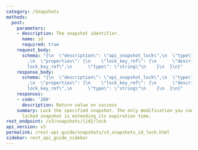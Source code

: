 ```yaml
---
category: /Snapshots
methods:
  post:
    parameters:
    - description: The snapshot identifier.
      name: id
      required: true
    request_body:
      schema: "{\n  \"description\": \"api_snapshot_lock\",\n  \"type\": \"object\"\
        ,\n  \"properties\": {\n    \"lock_key_ref\": {\n      \"description\": \"\
        lock_key_ref\",\n      \"type\": \"string\"\n    }\n  }\n}"
    response_body:
      schema: "{\n  \"description\": \"api_snapshot_lock\",\n  \"type\": \"object\"\
        ,\n  \"properties\": {\n    \"lock_key_ref\": {\n      \"description\": \"\
        lock_key_ref\",\n      \"type\": \"string\"\n    }\n  }\n}"
    responses:
    - code: '200'
      description: Return value on success
    summary: Lock the specified snapshot. The only modification you can make to a
      locked snapshot is extending its expiration time.
rest_endpoint: /v3/snapshots/{id}/lock
api_version: v3
permalink: /rest-api-guide/snapshots/v3_snapshots_id_lock.html
sidebar: rest_api_guide_sidebar
---
```

